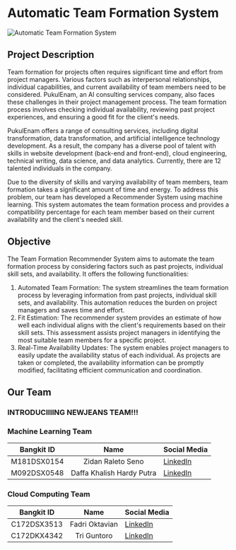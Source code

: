 # Automatic Team Formation System

![Automatic Team Formation System](https://github.com/CR23-TR03-PukulEnam-Recommender-System/.github/assets/72967822/bdb60415-3e87-40e5-9122-3d9ca2355adb)

## Project Description

Team formation for projects often requires significant time and effort from project managers. Various factors such as interpersonal relationships, individual capabilities, and current availability of team members need to be considered. PukulEnam, an AI consulting services company, also faces these challenges in their project management process. The team formation process involves checking individual availability, reviewing past project experiences, and ensuring a good fit for the client's needs.

PukulEnam offers a range of consulting services, including digital transformation, data transformation, and artificial intelligence technology development. As a result, the company has a diverse pool of talent with skills in website development (back-end and front-end), cloud engineering, technical writing, data science, and data analytics. Currently, there are 12 talented individuals in the company.

Due to the diversity of skills and varying availability of team members, team formation takes a significant amount of time and energy. To address this problem, our team has developed a Recommender System using machine learning. This system automates the team formation process and provides a compatibility percentage for each team member based on their current availability and the client's needed skill.


## Objective

The Team Formation Recommender System aims to automate the team formation process by considering factors such as past projects, individual skill sets, and availability. It offers the following functionalities:

1. Automated Team Formation: The system streamlines the team formation process by leveraging information from past projects, individual skill sets, and availability. This automation reduces the burden on project managers and saves time and effort.
2. Fit Estimation: The recommender system provides an estimate of how well each individual aligns with the client's requirements based on their skill sets. This assessment assists project managers in identifying the most suitable team members for a specific project.
3. Real-Time Availability Updates: The system enables project managers to easily update the availability status of each individual. As projects are taken or completed, the availability information can be promptly modified, facilitating efficient communication and coordination.


## Our Team

### INTRODUCIIIING NEWJEANS TEAM!!!

### Machine Learning Team
| Bangkit ID | Name | Social Media |
|:----------:|:----:|--------------|
|M181DSX0154 |Zidan Raleto Seno|[LinkedIn](https://www.linkedin.com/in/zidanseno)|
|M092DSX0548 |Daffa Khalish Hardy Putra|[LinkedIn](https://www.linkedin.com/in/daffakhalishhp)|

### Cloud Computing Team
| Bangkit ID | Name | Social Media |
|:----------:|:----:|--------------|
|C172DSX3513 |Fadri Oktavian|[LinkedIn](https://www.linkedin.com/in/zidanseno)|
|C172DKX4342 |Tri Guntoro|[LinkedIn](https://www.linkedin.com/in/tri-guntoro-41676222a)|


